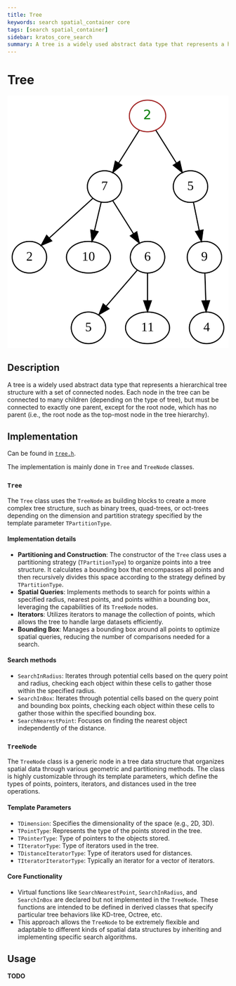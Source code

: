 ```yaml
---
title: Tree
keywords: search spatial_container core
tags: [search spatial_container]
sidebar: kratos_core_search
summary: A tree is a widely used abstract data type that represents a hierarchical tree structure with a set of connected nodes.
---
```


# Tree

![A generic, and so non-binary, unsorted, and with duplicated labels; arbitrary diagram of a tree](https://github.com/KratosMultiphysics/Documentation/blob/master/Wiki_files/Search/tree.png)

## Description

A tree is a widely used abstract data type that represents a hierarchical tree structure with a set of connected nodes. Each node in the tree can be connected to many children (depending on the type of tree), but must be connected to exactly one parent, except for the root node, which has no parent (i.e., the root node as the top-most node in the tree hierarchy).

## Implementation

Can be found in [`tree.h`](https://github.com/KratosMultiphysics/Kratos/blob/master/kratos/spatial_containers/tree.h).

The implementation is mainly done in `Tree` and `TreeNode` classes.

### `Tree`

The `Tree` class uses the `TreeNode` as building blocks to create a more complex tree structure, such as binary trees, quad-trees, or oct-trees depending on the dimension and partition strategy specified by the template parameter `TPartitionType`.

#### Implementation details

- **Partitioning and Construction**: The constructor of the `Tree` class uses a partitioning strategy (`TPartitionType`) to organize points into a tree structure. It calculates a bounding box that encompasses all points and then recursively divides this space according to the strategy defined by `TPartitionType`.
- **Spatial Queries**: Implements methods to search for points within a specified radius, nearest points, and points within a bounding box, leveraging the capabilities of its `TreeNode` nodes.
- **Iterators**: Utilizes iterators to manage the collection of points, which allows the tree to handle large datasets efficiently.
- **Bounding Box**: Manages a bounding box around all points to optimize spatial queries, reducing the number of comparisons needed for a search.

#### Search methods

- `SearchInRadius`: Iterates through potential cells based on the query point and radius, checking each object within these cells to gather those within the specified radius.
- `SearchInBox`: Iterates through potential cells based on the query point and bounding box points, checking each object within these cells to gather those within the specified bounding box.
- `SearchNearestPoint`: Focuses on finding the nearest object independently of the distance.

### `TreeNode`

The `TreeNode` class is a generic node in a tree data structure that organizes spatial data through various geometric and partitioning methods. The class is highly customizable through its template parameters, which define the types of points, pointers, iterators, and distances used in the tree operations.

#### Template Parameters

- `TDimension`: Specifies the dimensionality of the space (e.g., 2D, 3D).
- `TPointType`: Represents the type of the points stored in the tree.
- `TPointerType`: Type of pointers to the objects stored.
- `TIteratorType`: Type of iterators used in the tree.
- `TDistanceIteratorType`: Type of iterators used for distances.
- `TIteratorIteratorType`: Typically an iterator for a vector of iterators.

#### Core Functionality

- Virtual functions like `SearchNearestPoint`, `SearchInRadius`, and `SearchInBox` are declared but not implemented in the `TreeNode`. These functions are intended to be defined in derived classes that specify particular tree behaviors like KD-tree, Octree, etc.
- This approach allows the `TreeNode` to be extremely flexible and adaptable to different kinds of spatial data structures by inheriting and implementing specific search algorithms.

## Usage

**TODO**
